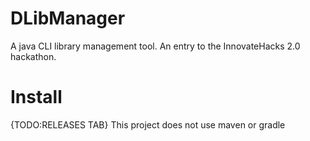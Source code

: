 # DLibManager
A java CLI library management tool.
An entry to the InnovateHacks 2.0 hackathon.
# Install
{TODO:RELEASES TAB}
This project does not use maven or gradle
